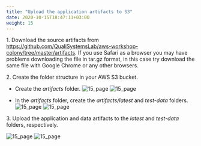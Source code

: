 ```yaml
---
title: "Upload the application artifacts to S3"
date: 2020-10-15T18:47:11+03:00
weight: 15
---
```

1\. Download the source artifacts from https://github.com/QualiSystemsLab/aws-workshop-colony/tree/master/artifacts.
If you use Safari as a browser you may have problems downloading the file in tar.gz format, in this case try download the same file with Google Chrome or any other browsers.

2\. Create the folder structure in your AWS S3 bucket.

* Create the _artifacts_ folder.
![15_page](/images/module1/15_page.png)
![15_page](/images/module1/15_2_page.png)

* In the _artifacts_ folder, create the _artifacts/latest_ and _test-data_ folders.
![15_page](/images/module1/16_page.png)
![15_page](/images/module1/17_page.png)

3\. Upload the application and data artifacts to the _latest_ and _test-data_ folders, respectively.

![15_page](/images/module1/19_page.png)
![15_page](/images/module1/20_page.png)
